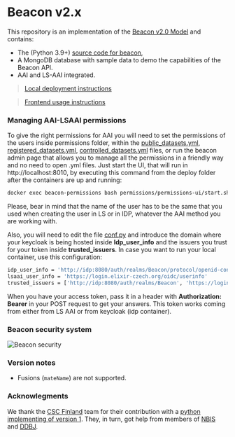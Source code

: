 # Beacon v2.x

<!-- [![Testsuite](https://github.com/EGA-archive/beacon-2.x/workflows/Testsuite/badge.svg)](https://github.com/EGA-archive/beacon-2.x/actions) -->

This repository is an implementation of the [Beacon v2.0 Model](https://github.com/ga4gh-beacon/beacon-v2-Models) and contains:

* The (Python 3.9+) [source code for beacon](beacon),
* A MongoDB database with sample data to demo the capabilities of the Beacon API.
* AAI and LS-AAI integrated.


> [Local deployment instructions](deploy/README.md)

> [Frontend usage instructions](frontend/README.md)

### Managing AAI-LSAAI permissions

To give the right permissions for AAI you will need to set the permissions of the users inside permissions folder, within the [public_datasets.yml](permissions/public_datasets.yml), [registered_datasets.yml](permissions/registered_datasets.yml), [controlled_datasets.yml](permissions/controlled_datasets.yml) files, or run the beacon admin page that allows you to manage all the permissions in a friendly way and no need to open .yml files. Just start the UI, that will run in http://localhost:8010, by executing this command from the deploy folder after the containers are up and running:
```bash
docker exec beacon-permissions bash permissions/permissions-ui/start.sh
```
Please, bear in mind that the name of the user has to be the same that you used when creating the user in LS or in IDP, whatever the AAI method you are working with.

Also, you will need to edit the file [conf.py](beacon/conf.py) and introduce the domain where your keycloak is being hosted inside **ldp_user_info** and the issuers you trust for your token inside **trusted_issuers**. In case you want to run your local container, use this configuration:
```bash
idp_user_info = 'http://idp:8080/auth/realms/Beacon/protocol/openid-connect/userinfo'
lsaai_user_info = 'https://login.elixir-czech.org/oidc/userinfo'
trusted_issuers = ['http://idp:8080/auth/realms/Beacon', 'https://login.elixir-czech.org/oidc/']
```

When you have your access token, pass it in a header with **Authorization: Bearer** in your POST request to get your answers. This token works coming from either from LS AAI or from keycloak (idp container).

### Beacon security system

![Beacon security](https://github.com/EGA-archive/beacon2-ri-api/blob/develop/deploy/beacon_security.png?raw=true)

### Version notes

* Fusions (`mateName`) are not supported.


### Acknowlegments

We thank the [CSC Finland](https://www.csc.fi/) team for their
contribution with a [python implementing of version
1](https://github.com/CSCfi/beacon-python). They, in turn, got help
from members of [NBIS](https://nbis.se/) and
[DDBJ](https://www.ddbj.nig.ac.jp).

